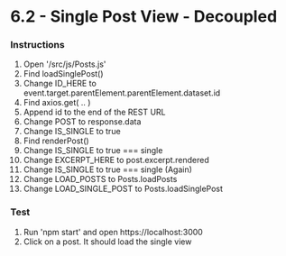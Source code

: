 # 6.2 - Single Post View - Decoupled

### Instructions
1. Open '/src/js/Posts.js'
2. Find loadSinglePost()
3. Change ID_HERE to event.target.parentElement.parentElement.dataset.id
4. Find axios.get( .. )
5. Append id to the end of the REST URL
6. Change POST to response.data
7. Change IS_SINGLE to true
8. Find renderPost()
9. Change IS_SINGLE to true === single
10. Change EXCERPT_HERE to post.excerpt.rendered
11. Change IS_SINGLE to true === single (Again)
12. Change LOAD_POSTS to Posts.loadPosts
13. Change LOAD_SINGLE_POST to Posts.loadSinglePost

### Test
1. Run 'npm start' and open https://localhost:3000
2. Click on a post.  It should load the single view
